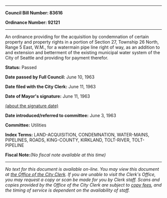 

********

**Council Bill Number: 83616**
   
**Ordinance Number: 92121**
********

 An ordinance providing for the acquisition by condemnation of certain property and property rights in a portion of Section 27, Township 26 North, Range 5 East, W.M., for a watermain pipe line right of way, as an addition to and extension and betterment of the existing municipal water system of the City of Seattle and providing for payment therefor.

**Status:** Passed
   
**Date passed by Full Council:** June 10, 1963
   
**Date filed with the City Clerk:** June 11, 1963
   
**Date of Mayor's signature:** June 11, 1963
   
[(about the signature date)](/~public/approvaldate.htm)
   
   
   
**Date introduced/referred to committee:** June 3, 1963
   
**Committee:** Utilities
   
   
**Index Terms:** LAND-ACQUISITION, CONDEMNATION, WATER-MAINS, PIPELINES, ROADS, KING-COUNTY, KIRKLAND, TOLT-RIVER, TOLT-PIPELINE

**Fiscal Note:**_(No fiscal note available at this time)_
********

_No text for this document is available on-line. You may view this document at [the Office of the City Clerk](http://www.seattle.gov/leg/clerk/contactUs.htm). If you are unable to visit the Clerk's Office, you may request a copy or scan be made for you by Clerk staff. Scans and copies provided by the Office of the City Clerk are subject to [copy fees](http://clerk.seattle.gov/~public/clerkfees.htm), and the timing of service is dependent on the availability of staff._

